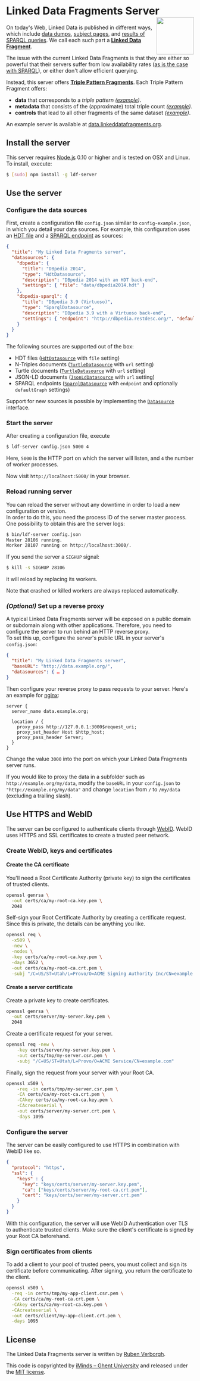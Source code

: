 # Linked Data Fragments Server <img src="http://linkeddatafragments.org/images/logo.svg" width="100" align="right" alt="" />
On today's Web, Linked Data is published in different ways,
which include [data dumps](http://downloads.dbpedia.org/3.9/en/),
[subject pages](http://dbpedia.org/page/Linked_data),
and [results of SPARQL queries](http://dbpedia.org/sparql?default-graph-uri=http%3A%2F%2Fdbpedia.org&query=CONSTRUCT+%7B+%3Fp+a+dbpedia-owl%3AArtist+%7D%0D%0AWHERE+%7B+%3Fp+a+dbpedia-owl%3AArtist+%7D&format=text%2Fturtle).
We call each such part a [**Linked Data Fragment**](http://linkeddatafragments.org/).

The issue with the current Linked Data Fragments
is that they are either so powerful that their servers suffer from low availability rates
([as is the case with SPARQL](http://sw.deri.org/~aidanh/docs/epmonitorISWC.pdf)),
or either don't allow efficient querying.

Instead, this server offers **[Triple Pattern Fragments](http://www.hydra-cg.com/spec/latest/triple-pattern-fragments/)**.
Each Triple Pattern Fragment offers:

- **data** that corresponds to a _triple pattern_
  _([example](http://data.linkeddatafragments.org/dbpedia?subject=&predicate=rdf%3Atype&object=dbpedia-owl%3ARestaurant))_.
- **metadata** that consists of the (approximate) total triple count
  _([example](http://data.linkeddatafragments.org/dbpedia?subject=&predicate=rdf%3Atype&object=))_.
- **controls** that lead to all other fragments of the same dataset
  _([example](http://data.linkeddatafragments.org/dbpedia?subject=&predicate=&object=%22John%22%40en))_.

An example server is available at [data.linkeddatafragments.org](http://data.linkeddatafragments.org/).


## Install the server

This server requires [Node.js](http://nodejs.org/) 0.10 or higher
and is tested on OSX and Linux.
To install, execute:
```bash
$ [sudo] npm install -g ldf-server
```


## Use the server

### Configure the data sources

First, create a configuration file `config.json` similar to `config-example.json`,
in which you detail your data sources.
For example, this configuration uses an [HDT file](http://www.rdfhdt.org/)
and a [SPARQL endpoint](http://www.w3.org/TR/sparql11-protocol/) as sources:
```json
{
  "title": "My Linked Data Fragments server",
  "datasources": {
    "dbpedia": {
      "title": "DBpedia 2014",
      "type": "HdtDatasource",
      "description": "DBpedia 2014 with an HDT back-end",
      "settings": { "file": "data/dbpedia2014.hdt" }
    },
    "dbpedia-sparql": {
      "title": "DBpedia 3.9 (Virtuoso)",
      "type": "SparqlDatasource",
      "description": "DBpedia 3.9 with a Virtuoso back-end",
      "settings": { "endpoint": "http://dbpedia.restdesc.org/", "defaultGraph": "http://dbpedia.org" }
    }
  }
}
```

The following sources are supported out of the box:
- HDT files ([`HdtDatasource`](https://github.com/LinkedDataFragments/Server.js/blob/master/lib/datasources/HdtDatasource.js) with `file` setting)
- N-Triples documents ([`TurtleDatasource`](https://github.com/LinkedDataFragments/Server.js/blob/master/lib/datasources/TurtleDatasource.js) with `url` setting)
- Turtle documents ([`TurtleDatasource`](https://github.com/LinkedDataFragments/Server.js/blob/master/lib/datasources/TurtleDatasource.js) with `url` setting)
- JSON-LD documents ([`JsonLdDatasource`](https://github.com/LinkedDataFragments/Server.js/blob/master/lib/datasources/JsonLdDatasource.js) with `url` setting)
- SPARQL endpoints ([`SparqlDatasource`](https://github.com/LinkedDataFragments/Server.js/blob/master/lib/datasources/SparqlDatasource.js) with `endpoint` and optionally `defaultGraph` settings)

Support for new sources is possible by implementing the [`Datasource`](https://github.com/LinkedDataFragments/Server.js/blob/master/lib/datasources/Datasource.js) interface.

### Start the server

After creating a configuration file, execute
```bash
$ ldf-server config.json 5000 4
```
Here, `5000` is the HTTP port on which the server will listen,
and `4` the number of worker processes.

Now visit `http://localhost:5000/` in your browser.

### Reload running server

You can reload the server without any downtime
in order to load a new configuration or version.
<br>
In order to do this, you need the process ID of the server master process.
<br>
One possibility to obtain this are the server logs:
```bash
$ bin/ldf-server config.json
Master 28106 running.
Worker 28107 running on http://localhost:3000/.
```

If you send the server a `SIGHUP` signal:
```bash
$ kill -s SIGHUP 28106
```
it will reload by replacing its workers.

Note that crashed or killed workers are always replaced automatically.

### _(Optional)_ Set up a reverse proxy

A typical Linked Data Fragments server will be exposed
on a public domain or subdomain along with other applications.
Therefore, you need to configure the server to run behind an HTTP reverse proxy.
<br>
To set this up, configure the server's public URL in your server's `config.json`:
```json
{
  "title": "My Linked Data Fragments server",
  "baseURL": "http://data.example.org/",
  "datasources": { … }
}
```
Then configure your reverse proxy to pass requests to your server.
Here's an example for [nginx](http://nginx.org/):
```nginx
server {
  server_name data.example.org;

  location / {
    proxy_pass http://127.0.0.1:3000$request_uri;
    proxy_set_header Host $http_host;
    proxy_pass_header Server;
  }
}
```
Change the value `3000` into the port on which your Linked Data Fragments server runs.

If you would like to proxy the data in a subfolder such as `http://example.org/my/data`,
modify the `baseURL` in your `config.json` to `"http://example.org/my/data"`
and change `location` from `/` to `/my/data` (excluding a trailing slash).

## Use HTTPS and WebID

The server can be configured to authenticate clients through [WebID](https://www.w3.org/wiki/WebID). WebID uses HTTPS and SSL certificates to create a trusted peer network.

### Create WebID, keys and certificates

#### Create the CA certificate

You'll need a Root Certificate Authority (private key) to sign the certificates of trusted clients.

```bash
openssl genrsa \
  -out certs/ca/my-root-ca.key.pem \
  2048
```

Self-sign your Root Certificate Authority by creating a certificate request.
Since this is private, the details can be anything you like.

```bash
openssl req \
  -x509 \
  -new \
  -nodes \
  -key certs/ca/my-root-ca.key.pem \
  -days 3652 \
  -out certs/ca/my-root-ca.crt.pem \
  -subj "/C=US/ST=Utah/L=Provo/O=ACME Signing Authority Inc/CN=example.com"
```

#### Create a server certificate


Create a private key to create certificates.

```bash
openssl genrsa \
  -out certs/server/my-server.key.pem \
  2048
```

Create a certificate request for your server.

```bash
openssl req -new \
    -key certs/server/my-server.key.pem \
    -out certs/tmp/my-server.csr.pem \
    -subj "/C=US/ST=Utah/L=Provo/O=ACME Service/CN=example.com"
```

Finally, sign the request from your server with your Root CA.

```bash
openssl x509 \
    -req -in certs/tmp/my-server.csr.pem \
    -CA certs/ca/my-root-ca.crt.pem \
    -CAkey certs/ca/my-root-ca.key.pem \
    -CAcreateserial \
    -out certs/server/my-server.crt.pem \
    -days 1095
```

### Configure the server

The server can be easily configured to use HTTPS in combination with WebID like so.

```json
{
  "protocol": "https",
  "ssl": {
    "keys" : {
      "key": "keys/certs/server/my-server.key.pem",
      "ca": ["keys/certs/server/my-root-ca.crt.pem"],
      "cert": "keys/certs/server/my-server.crt.pem"
    }
  }
}  
```

With this configuration, the server will use WebID Authentication over TLS to authenticate trusted clients.
Make sure the client's certificate is signed by your Root CA beforehand.

### Sign certificates from clients

To add a client to your pool of trusted peers, you must collect and sign its certificate before communicating.
After signing, you return the certificate to the client.

```bash
openssl x509 \
  -req -in certs/tmp/my-app-client.csr.pem \
  -CA certs/ca/my-root-ca.crt.pem \
  -CAkey certs/ca/my-root-ca.key.pem \
  -CAcreateserial \
  -out certs/client/my-app-client.crt.pem \
  -days 1095
```

## License
The Linked Data Fragments server is written by [Ruben Verborgh](http://ruben.verborgh.org/).

This code is copyrighted by [iMinds – Ghent University](http://mmlab.be/)
and released under the [MIT license](http://opensource.org/licenses/MIT).
